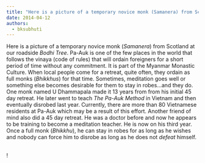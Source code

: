 ```yaml
---
title: "Here is a picture of a temporary novice monk (Samanera) from Scotland at our roadside Bodhi Tree. Pa..."
date: 2014-04-12
authors: 
  - bksubhuti
---
```


Here is a picture of a temporary novice monk (_Samanera_) from Scotland at our roadside _Bodhi Tree_. Pa-Auk is one of the few places in the world that follows the vinaya (code of rules) that will ordain foreigners for a short period of time without any commitment. It is part of the Myanmar Monastic Culture. When local people come for a retreat, quite often, they ordain as full monks (_Bhikkhus_) for that time. Sometimes, meditation goes well or something else becomes desirable for them to stay in robes...and they do. One monk named U Dhammapala made it 13 years from from his initial 45 day retreat. He later went to teach _The Pa-Auk Method_ in Vietnam and then eventually disrobed last year. Currently, there are more than 80 Vietnamese residents at Pa-Auk which may be a result of this effort. Another friend of mind also did a 45 day retreat. He was a doctor before and now he appears to be training to become a meditation teacher. He is now on his third year. Once a full monk (_Bhikkhu_), he can stay in robes for as long as he wishes and nobody can force him to disrobe as long as he does not _defeat_ himself.  
﻿

!

